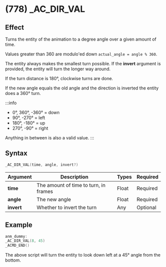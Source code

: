 # (778) _AC_DIR_VAL

## Effect

Turns the entity of the animation to a degree angle over a given amount of time.

Values greater than 360 are modulo'ed down `actual_angle = angle % 360`.

The entity always makes the smallest turn possible. If the **invert** argument is provided, the entity will turn the longer way around.

If the turn distance is 180°, clockwise turns are done.

If the new angle equals the old angle and the direction is inverted the entity does a 360° turn.

:::info
- 0°, 360°, -360° = down
- 90°, -270° = left
- 180°, -180° = up
- 270°, -90° = right

Anything in between is also a valid value.
:::

## Syntax

```c
_AC_DIR_VAL(time, angle, invert?)
```

| Argument | Description | Types | Required |
| - | - | - | - |
| **time** | The amount of time to turn, in frames | Float | Required |
| **angle** | The new angle | Float | Required |
| **invert** | Whether to invert the turn | Any | Optional |

## Example

```c
anm_dummy:
_AC_DIR_VAL(8, 45)
_ACMD_END()
```

The above script will turn the entity to look down left at a 45° angle from the bottom.
